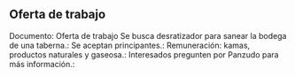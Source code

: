## Oferta de trabajo
Documento: Oferta de trabajo
Se busca desratizador para sanear la bodega de una taberna.:
Se aceptan principantes.:
Remuneración: kamas, productos naturales y gaseosa.:
Interesados pregunten por Panzudo para más información.:
